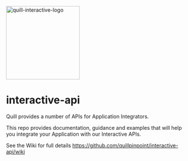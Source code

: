 <img src="https://auth.quill-interactive.co.uk/quill-logo.svg" alt="quill-interactive-logo" width="200"/>

# interactive-api

Quill provides a number of APIs for Application Integrators.

This repo provides documentation, guidance and examples that will help you integrate your Application with our Interactive APIs.

See the Wiki for full details https://github.com/quillpinpoint/interactive-api/wiki
